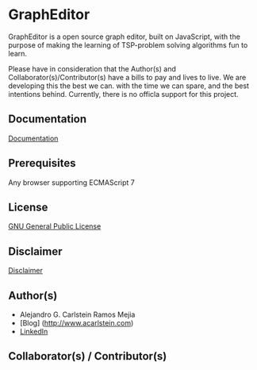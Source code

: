 # GraphEditor

GraphEditor is a open source graph editor, built on JavaScript, with the purpose of making 
the learning of TSP-problem solving algorithms fun to learn.

Please have in consideration that the Author(s) and Collaborator(s)/Contributor(s) have a bills to pay and lives to live.
We are developing this the best we can. with the time we can spare, and the best intentions behind.
Currently, there is no officla support for this project.

## Documentation

[Documentation](documetation/DOCUMENTATION.md)

## Prerequisites

Any browser supporting ECMAScript 7

## License

[GNU General Public License](LICENSE.md)

## Disclaimer

[Disclaimer](DISCLAIMER.md)

## Author(s)

- Alejandro G. Carlstein Ramos Mejia
 - [Blog] (http://www.acarlstein.com)
 - [LinkedIn](https://www.linkedin.com/in/acarlstein/)

## Collaborator(s) / Contributor(s)